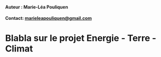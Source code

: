 #### Auteur : Marie-Léa Pouliquen
#### Contact: marieleapouliquen@gmail.com

# Blabla sur le projet Energie - Terre - Climat
